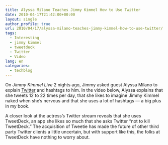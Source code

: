 ```yaml
---
title: Alyssa Milano Teaches Jimmy Kimmel How to Use Twitter
date: 2010-04-17T21:42:00+00:00
layout: single
author_profile: true
url: 2010/04/17/alyssa-milano-teaches-jimmy-kimmel-how-to-use-twitter/
tags:
  - Interesting
  - jimmy kimmel
  - tweetdeck
  - Twitter
  - Video
lang: en
categories: 
  - techblog
---
```

On _Jimmy Kimmel Live_ 2 nights ago, Jimmy asked guest Alyssa Milano to explain [Twitter](http://mashable.com/category/twitter) and hashtags to him. In the video below, Alyssa explains that she tweets 12 to 22 times per day, that she likes to imagine Jimmy Kimmel naked when she’s nervous and that she uses a lot of hashtags — a big plus in my book. 

A closer look at the actress’s Twitter stream reveals that she uses TweetDeck, an app she likes so much that she asks Twitter “not to kill TweetDeck.” The acquisition of Tweetie has made the future of other third party Twitter clients a little uncertain, but with support like this, the folks at TweetDeck have nothing to worry about. </p>
